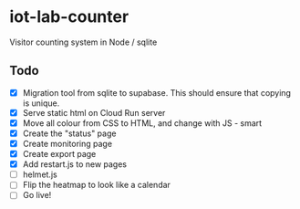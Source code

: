 # iot-lab-counter

Visitor counting system in Node / sqlite

## Todo
- [X] Migration tool from sqlite to supabase. This should ensure that copying is unique.
- [X] Serve static html on Cloud Run server
- [X] Move all colour from CSS to HTML, and change with JS - smart
- [X] Create the "status" page
- [X] Create monitoring page
- [X] Create export page
- [X] Add restart.js to new pages
- [ ] helmet.js
- [ ] Flip the heatmap to look like a calendar 
- [ ] Go live!
